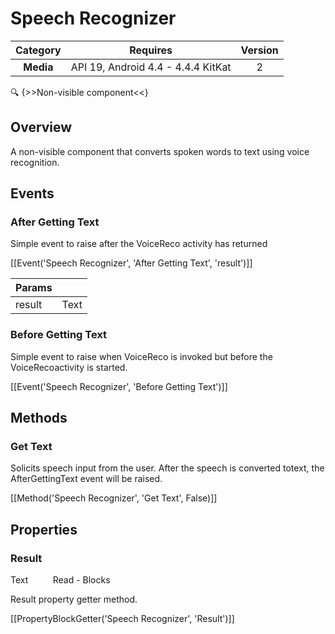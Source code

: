 # Speech Recognizer

| Category | Requires | Version |
|:--------:|:-------:|:--------:|
|**Media**|<span class="chip chip-any">API 19, Android 4.4 - 4.4.4 KitKat</span>|<span class="chip chip-number">2</span>|

:mag: {>>Non-visible component<<}

## Overview

A non-visible component that converts spoken words to text using voice recognition.

## Events

### After Getting Text

Simple event to raise after the VoiceReco activity has returned

[[Event('Speech Recognizer', 'After Getting Text', 'result')]]

| Params | []() |
|--------|------|
|result|<span class="chip chip-text">Text</span>|


### Before Getting Text

Simple event to raise when VoiceReco is invoked but before the VoiceRecoactivity is started.

[[Event('Speech Recognizer', 'Before Getting Text')]]

## Methods

### Get Text

Solicits speech input from the user. After the speech is converted totext, the AfterGettingText event will be raised.

[[Method('Speech Recognizer', 'Get Text', False)]]

## Properties

### Result

<span class="chip chip-text">Text</span>&nbsp;&nbsp;&nbsp;&nbsp;&nbsp;&nbsp;&nbsp;&nbsp;&nbsp;&nbsp;<span class="chip chip-rw">Read</span> - <span class="chip chip-bd">Blocks</span> 

Result property getter method.

[[PropertyBlockGetter('Speech Recognizer', 'Result')]]